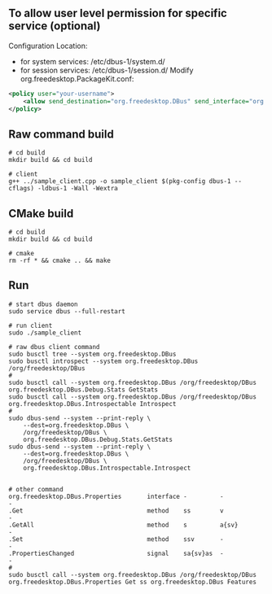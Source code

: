 
## To allow  user level permission for specific service (optional)
Configuration Location:
- for system services: /etc/dbus-1/system.d/
- for session services: /etc/dbus-1/session.d/
Modify org.freedesktop.PackageKit.conf:
```xml
<policy user="your-username">
    <allow send_destination="org.freedesktop.DBus" send_interface="org.freedesktop.DBus.Debug.Stats" />
</policy>
```

## Raw command build
```console
# cd build
mkdir build && cd build

# client
g++ ../sample_client.cpp -o sample_client $(pkg-config dbus-1 --cflags) -ldbus-1 -Wall -Wextra
```

## CMake build
```console
# cd build
mkdir build && cd build

# cmake
rm -rf * && cmake .. && make
```

## Run
```console
# start dbus daemon
sudo service dbus --full-restart

# run client
sudo ./sample_client

# raw dbus client command
sudo busctl tree --system org.freedesktop.DBus
sudo busctl introspect --system org.freedesktop.DBus /org/freedesktop/DBus
#
sudo busctl call --system org.freedesktop.DBus /org/freedesktop/DBus org.freedesktop.DBus.Debug.Stats GetStats
sudo busctl call --system org.freedesktop.DBus /org/freedesktop/DBus org.freedesktop.DBus.Introspectable Introspect
#
sudo dbus-send --system --print-reply \
    --dest=org.freedesktop.DBus \
    /org/freedesktop/DBus \
    org.freedesktop.DBus.Debug.Stats.GetStats
sudo dbus-send --system --print-reply \
    --dest=org.freedesktop.DBus \
    /org/freedesktop/DBus \
    org.freedesktop.DBus.Introspectable.Introspect


# other command
org.freedesktop.DBus.Properties       interface -         -                                        -
.Get                                  method    ss        v                                        -
.GetAll                               method    s         a{sv}                                    -
.Set                                  method    ssv       -                                        -
.PropertiesChanged                    signal    sa{sv}as  -                                        -
#
sudo busctl call --system org.freedesktop.DBus /org/freedesktop/DBus org.freedesktop.DBus.Properties Get ss org.freedesktop.DBus Features
```



